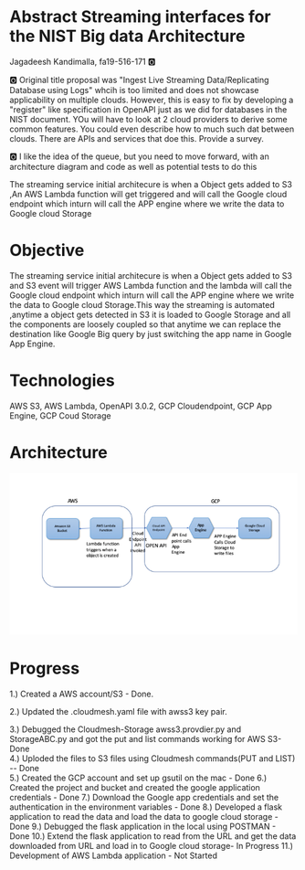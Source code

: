# Abstract Streaming interfaces for the NIST Big data Architecture

Jagadeesh Kandimalla, fa19-516-171 :o2:

:o2: Original title proposal was "Ingest Live Streaming Data/Replicating Database using Logs" whcih is too limited and does not showcase applicability on multiple clouds. However, this is easy to fix by developing a "register" like specification in OpenAPI just as we did for databases in the NIST document. YOu will have to look at 2 cloud providers to derive some common features. You could even describe how to much such dat between clouds. There are APIs and services that doe this. Provide a survey.

:o2: I like the idea of the queue, but you need to move forward, with an architecture diagram and code as well as potential tests to do this

The streaming service initial architecure is when a Object gets added to S3 ,An AWS Lambda function will get triggered and will call the Google cloud endpoint which inturn will call the APP engine where we write the data to Google cloud Storage


# Objective

The streaming service initial architecure is when a Object gets added to S3 and S3 event will trigger AWS Lambda function and the lambda will call the Google cloud endpoint which inturn will call the APP engine where we write the data to Google cloud Storage.This way the streaming is automated ,anytime a object gets detected in S3 it is loaded to Google Storage and all the components are loosely coupled so that anytime we can replace the destination like Google Big query by just switching the app name in Google App Engine.


# Technologies

AWS S3,
AWS Lambda,
OpenAPI 3.0.2,
GCP Cloudendpoint,
GCP App Engine,
GCP Coud Storage

# Architecture

![architecture](images/architecuture-171.png)

# Progress
1.) Created a AWS account/S3 - Done.


2.) Updated the .cloudmesh.yaml file with awss3 key pair.


3.) Debugged the Cloudmesh-Storage awss3.provdier.py and StorageABC.py and got the put and list commands working for AWS S3- Done   
4.) Uploded the files to S3 files using Cloudmesh commands(PUT and LIST) -- Done    
5.) Created the GCP account and set up gsutil on the mac - Done
6.) Created the project and bucket and created the google application credentials - Done
7.) Download the Google app credentials and set the authentication in the environment variables - Done
8.) Developed a flask application to read the data and load the data to google cloud storage -Done
9.) Debugged the flask application in the local using POSTMAN - Done
10.) Extend the flask application to read from the URL and get the data downloaded from URL and load in to Google cloud storage- In Progress
11.) Development of AWS Lambda application - Not Started


